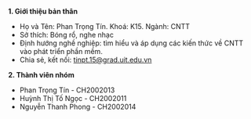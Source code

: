**1. Giới thiệu bản thân**
- Họ và Tên: Phan Trọng Tín. Khoá: K15. Ngành: CNTT
- Sở thích: Bóng rổ, nghe nhạc
- Định hướng nghề nghiệp: tìm hiểu và áp dụng các kiến thức về CNTT vào phát triển phần mềm.
- Chia sẻ, kết nối: tinpt.15@grad.uit.edu.vn

**2. Thành viên nhóm**
- Phan Trọng Tín - CH2002013
- Huỳnh Thị Tố Ngọc - CH2002011
- Nguyễn Thanh Phong - CH2002014
